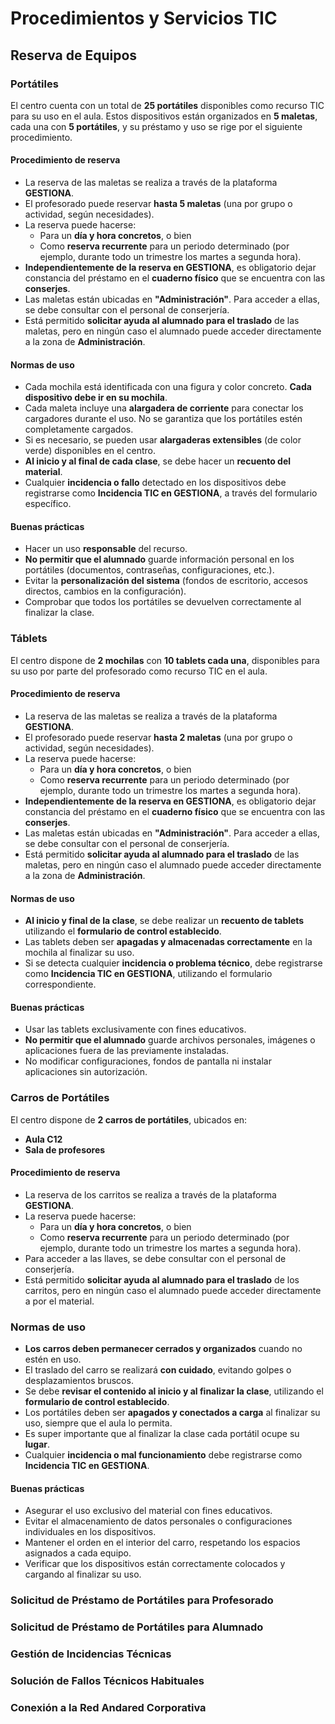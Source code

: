 # Procedimientos y Servicios TIC


## Reserva de Equipos 

### Portátiles

El centro cuenta con un total de **25 portátiles** disponibles como recurso TIC para su uso en el aula. Estos dispositivos están organizados en **5 maletas**, cada una con **5 portátiles**, y su préstamo y uso se rige por el siguiente procedimiento.

#### Procedimiento de reserva

- La reserva de las maletas se realiza a través de la plataforma **GESTIONA**.
- El profesorado puede reservar **hasta 5 maletas** (una por grupo o actividad, según necesidades).
- La reserva puede hacerse:
  - Para un **día y hora concretos**, o bien
  - Como **reserva recurrente** para un periodo determinado (por ejemplo, durante todo un trimestre los martes a segunda hora).
- **Independientemente de la reserva en GESTIONA**, es obligatorio dejar constancia del préstamo en el **cuaderno físico** que se encuentra con las **conserjes**.
- Las maletas están ubicadas en **"Administración"**. Para acceder a ellas, se debe consultar con el personal de conserjería.
- Está permitido **solicitar ayuda al alumnado para el traslado** de las maletas, pero en ningún caso el alumnado puede acceder directamente a la zona de **Administración**.

#### Normas de uso

- Cada mochila está identificada con una figura y color concreto. **Cada dispositivo debe ir en su mochila**.
- Cada maleta incluye una **alargadera de corriente** para conectar los cargadores durante el uso. No se garantiza que los portátiles estén completamente cargados.
- Si es necesario, se pueden usar **alargaderas extensibles** (de color verde) disponibles en el centro.
- **Al inicio y al final de cada clase**, se debe hacer un **recuento del material**.
- Cualquier **incidencia o fallo** detectado en los dispositivos debe registrarse como **Incidencia TIC en GESTIONA**, a través del formulario específico.

#### Buenas prácticas

- Hacer un uso **responsable** del recurso.
- **No permitir que el alumnado** guarde información personal en los portátiles (documentos, contraseñas, configuraciones, etc.).
- Evitar la **personalización del sistema** (fondos de escritorio, accesos directos, cambios en la configuración).
- Comprobar que todos los portátiles se devuelven correctamente al finalizar la clase.



### Táblets

El centro dispone de **2 mochilas** con **10 tablets cada una**, disponibles para su uso por parte del profesorado como recurso TIC en el aula.

#### Procedimiento de reserva

- La reserva de las maletas se realiza a través de la plataforma **GESTIONA**.
- El profesorado puede reservar **hasta 2 maletas** (una por grupo o actividad, según necesidades).
- La reserva puede hacerse:
  - Para un **día y hora concretos**, o bien
  - Como **reserva recurrente** para un periodo determinado (por ejemplo, durante todo un trimestre los martes a segunda hora).
- **Independientemente de la reserva en GESTIONA**, es obligatorio dejar constancia del préstamo en el **cuaderno físico** que se encuentra con las **conserjes**.
- Las maletas están ubicadas en **"Administración"**. Para acceder a ellas, se debe consultar con el personal de conserjería.
- Está permitido **solicitar ayuda al alumnado para el traslado** de las maletas, pero en ningún caso el alumnado puede acceder directamente a la zona de **Administración**.

#### Normas de uso

- **Al inicio y final de la clase**, se debe realizar un **recuento de tablets** utilizando el **formulario de control establecido**.
- Las tablets deben ser **apagadas y almacenadas correctamente** en la mochila al finalizar su uso.
- Si se detecta cualquier **incidencia o problema técnico**, debe registrarse como **Incidencia TIC en GESTIONA**, utilizando el formulario correspondiente.

#### Buenas prácticas

- Usar las tablets exclusivamente con fines educativos.
- **No permitir que el alumnado** guarde archivos personales, imágenes o aplicaciones fuera de las previamente instaladas.
- No modificar configuraciones, fondos de pantalla ni instalar aplicaciones sin autorización.

### Carros de Portátiles

El centro dispone de **2 carros de portátiles**, ubicados en:

- **Aula C12**
- **Sala de profesores**

#### Procedimiento de reserva

- La reserva de los carritos se realiza a través de la plataforma **GESTIONA**.
- La reserva puede hacerse:
  - Para un **día y hora concretos**, o bien
  - Como **reserva recurrente** para un periodo determinado (por ejemplo, durante todo un trimestre los martes a segunda hora).
- Para acceder a las llaves, se debe consultar con el personal de conserjería.
- Está permitido **solicitar ayuda al alumnado para el traslado** de los carritos, pero en ningún caso el alumnado puede acceder directamente a por el material.

### Normas de uso

- **Los carros deben permanecer cerrados y organizados** cuando no estén en uso.
- El traslado del carro se realizará **con cuidado**, evitando golpes o desplazamientos bruscos.
- Se debe **revisar el contenido al inicio y al finalizar la clase**, utilizando el **formulario de control establecido**.
- Los portátiles deben ser **apagados y conectados a carga** al finalizar su uso, siempre que el aula lo permita.
- Es super importante que al finalizar la clase cada portátil ocupe su **lugar**.
- Cualquier **incidencia o mal funcionamiento** debe registrarse como **Incidencia TIC en GESTIONA**.

#### Buenas prácticas

- Asegurar el uso exclusivo del material con fines educativos.
- Evitar el almacenamiento de datos personales o configuraciones individuales en los dispositivos.
- Mantener el orden en el interior del carro, respetando los espacios asignados a cada equipo.
- Verificar que los dispositivos están correctamente colocados y cargando al finalizar su uso.



### Solicitud de Préstamo de Portátiles para Profesorado


### Solicitud de Préstamo de Portátiles para Alumnado


### Gestión de Incidencias Técnicas


### Solución de Fallos Técnicos Habituales


### Conexión a la Red Andared Corporativa
